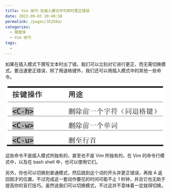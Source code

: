 ```yaml
---
title: Vim 技巧-在插入模式中可即时更正错误
date: 2022-09-03 20:49:58
permalink: /pages/35250a/
categories:
  - 键盘侠
  - Vim 技巧
tags:
  -
---
```


如果在插入模式下撰写文本时出了错，我们可以立刻对它进行更正，而无需切换模式。要迅速更正错误，除了用退格键外，我们还可以用插入模式中的其他一些命令。

![](../../.vuepress/public/img/vim/062.jpg)

这些命令不是插入模式所独有的，甚至也不是 Vim 所独有的，在 Vim 的命令行模式中，以及在 bash shell 中，也可以使用它们。

另外，你也可以切换到普通模式，然后跳到这个词的开头并更正错误，再按 A 返回刚才的位置。不过完成这一套动作要花的时间可能不止 1 秒钟，并且它也无助于提高你的盲打技巧。虽然说我们可以切换模式，不过这并不意味着一定就得切换。
